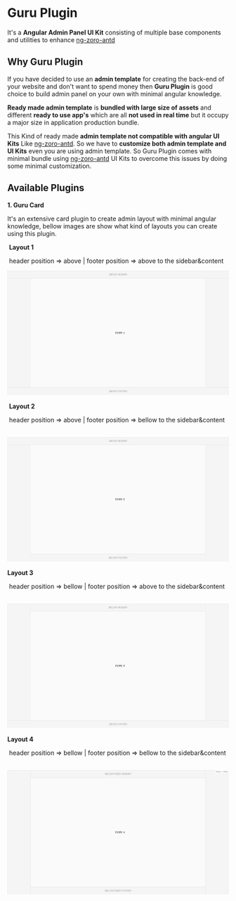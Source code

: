 # Guru Plugin
It's a **Angular Admin Panel UI Kit** consisting of multiple base components and utilities to enhance [ng-zoro-antd](https://ng.ant.design/docs/introduce/en "ng-zoro-antd")



## Why Guru Plugin

If you have decided to use an **admin template** for creating the back-end of your website and don't want to spend money then **Guru Plugin** is good choice to build admin panel on your own with minimal angular knowledge.

**Ready made admin template** is **bundled with large size of assets** and different **ready to use app's** which are all **not used in real time** but it occupy a major size in application production bundle.

This Kind of ready made **admin template not compatible with angular UI Kits** Like [ng-zoro-antd](https://ng.ant.design/docs/introduce/en "ng-zoro-antd"). So we have to **customize both admin template and UI Kits** even you are using admin template. So Guru Plugin comes with minimal bundle using [ng-zoro-antd](https://ng.ant.design/docs/introduce/en "ng-zoro-antd") UI Kits to overcome this issues by doing some minimal customization.



## Available Plugins

**1. Guru Card** 

It's an extensive card plugin to create admin layout with minimal angular knowledge, bellow images are show what kind of layouts you can create using this plugin.



​	**Layout 1**

​		header position => above | footer position => above to the sidebar&content

​		<img src=".\docs\screenshots\Type-1.PNG" alt="Type-1" style="zoom: 50%;" />



​	**Layout 2**

​		header position => above | footer position => bellow  to the sidebar&content

​		<img src=".\docs\screenshots\Type-2.PNG" style="zoom:50%;" />



**Layout 3**

​		header position => bellow | footer position => above to the sidebar&content

​		<img src=".\docs\screenshots\Type-3.PNG" style="zoom:50%;" />



**Layout 4**

​		header position => bellow | footer position => bellow to the sidebar&content

​		<img src=".\docs\screenshots\type-4.jpg" style="zoom:50%;" />

